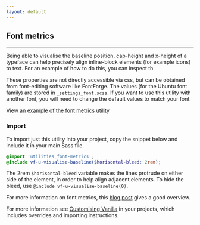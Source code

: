 ```yaml
---
layout: default
---
```


## Font metrics

<hr>

Being able to visualise the baseline position, cap-height and x-height of a typeface can help precisely align  inline-block elements (for example icons) to text. For an example of how to do this, you can inspect th

These properties are not directly accessible via css, but can be obtained from font-editing software like FontForge. The values (for the Ubuntu font family) are stored in `_settings_font.scss`. If you want to use this utility with another font, you will need to change the default values to match your font.

<a href="/examples/utilities/font-metrics/">
  View an example of the font metrics utility
</a>

### Import

To import just this utility into your project, copy the snippet below and include it in your main Sass file.

```scss
@import 'utilities_font-metrics';
@include vf-u-visualise-baseline($horisontal-bleed: 2rem);
```

The 2rem `$horisontal-bleed` variable makes the lines protrude on either side of the element, in order to help align adjacent elements. To hide the bleed, use `@include vf-u-visualise-baseline(0)`.

For more information on font metrics, this <a class="p-link--external" href="http://iamvdo.me/en/blog/css-font-metrics-line-height-and-vertical-align">blog post</a> gives a good overview.

For more information see [Customising Vanilla](/customising-vanilla/) in your projects, which includes overrides and importing instructions.
